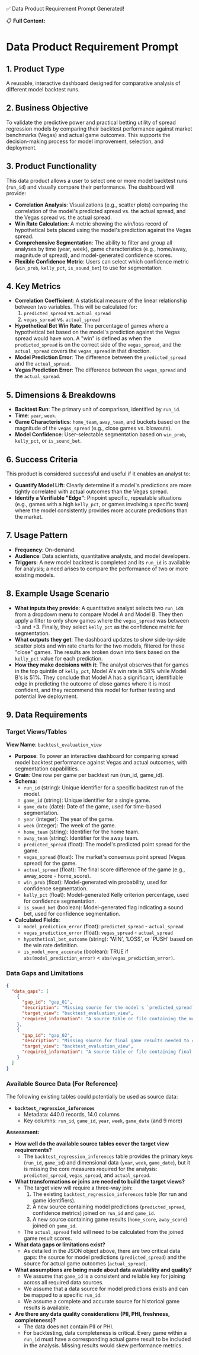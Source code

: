 ✅ Data Product Requirement Prompt Generated!

📋 **Full Content:**

# Data Product Requirement Prompt

## 1. Product Type
A reusable, interactive dashboard designed for comparative analysis of different model backtest runs.

## 2. Business Objective
To validate the predictive power and practical betting utility of spread regression models by comparing their backtest performance against market benchmarks (Vegas) and actual game outcomes. This supports the decision-making process for model improvement, selection, and deployment.

## 3. Product Functionality
This data product allows a user to select one or more model backtest runs (`run_id`) and visually compare their performance. The dashboard will provide:
- **Correlation Analysis**: Visualizations (e.g., scatter plots) comparing the correlation of the model's predicted spread vs. the actual spread, and the Vegas spread vs. the actual spread.
- **Win Rate Calculation**: A metric showing the win/loss record of hypothetical bets placed using the model's prediction against the Vegas spread.
- **Comprehensive Segmentation**: The ability to filter and group all analyses by time (year, week), game characteristics (e.g., home/away, magnitude of spread), and model-generated confidence scores.
- **Flexible Confidence Metric**: Users can select which confidence metric (`win_prob`, `kelly_pct`, `is_sound_bet`) to use for segmentation.

## 4. Key Metrics
- **Correlation Coefficient**: A statistical measure of the linear relationship between two variables. This will be calculated for:
    1. `predicted_spread` vs. `actual_spread`
    2. `vegas_spread` vs. `actual_spread`
- **Hypothetical Bet Win Rate**: The percentage of games where a hypothetical bet based on the model's prediction against the Vegas spread would have won. A "win" is defined as when the `predicted_spread` is on the correct side of the `vegas_spread`, and the `actual_spread` covers the `vegas_spread` in that direction.
- **Model Prediction Error**: The difference between the `predicted_spread` and the `actual_spread`.
- **Vegas Prediction Error**: The difference between the `vegas_spread` and the `actual_spread`.

## 5. Dimensions & Breakdowns  
- **Backtest Run**: The primary unit of comparison, identified by `run_id`.
- **Time**: `year`, `week`.
- **Game Characteristics**: `home_team`, `away_team`, and buckets based on the magnitude of the `vegas_spread` (e.g., close games vs. blowouts).
- **Model Confidence**: User-selectable segmentation based on `win_prob`, `kelly_pct`, or `is_sound_bet`.

## 6. Success Criteria
This product is considered successful and useful if it enables an analyst to:
- **Quantify Model Lift**: Clearly determine if a model's predictions are more tightly correlated with actual outcomes than the Vegas spread.
- **Identify a Verifiable "Edge"**: Pinpoint specific, repeatable situations (e.g., games with a high `kelly_pct`, or games involving a specific team) where the model consistently provides more accurate predictions than the market.

## 7. Usage Pattern
- **Frequency**: On-demand.
- **Audience**: Data scientists, quantitative analysts, and model developers.
- **Triggers**: A new model backtest is completed and its `run_id` is available for analysis; a need arises to compare the performance of two or more existing models.

## 8. Example Usage Scenario
- **What inputs they provide**: A quantitative analyst selects two `run_id`s from a dropdown menu to compare Model A and Model B. They then apply a filter to only show games where the `vegas_spread` was between -3 and +3. Finally, they select `kelly_pct` as the confidence metric for segmentation.
- **What outputs they get**: The dashboard updates to show side-by-side scatter plots and win rate charts for the two models, filtered for these "close" games. The results are broken down into tiers based on the `kelly_pct` value for each prediction.
- **How they make decisions with it**: The analyst observes that for games in the top quintile of `kelly_pct`, Model A's win rate is 58% while Model B's is 51%. They conclude that Model A has a significant, identifiable edge in predicting the outcome of close games where it is most confident, and they recommend this model for further testing and potential live deployment.

## 9. Data Requirements

### Target Views/Tables
**View Name**: `backtest_evaluation_view`
- **Purpose**: To power an interactive dashboard for comparing spread model backtest performance against Vegas and actual outcomes, with segmentation capabilities.
- **Grain**: One row per game per backtest run (run_id, game_id).
- **Schema**:
  - `run_id` (string): Unique identifier for a specific backtest run of the model.
  - `game_id` (string): Unique identifier for a single game.
  - `game_date` (date): Date of the game, used for time-based segmentation.
  - `year` (integer): The year of the game.
  - `week` (integer): The week of the game.
  - `home_team` (string): Identifier for the home team.
  - `away_team` (string): Identifier for the away team.
  - `predicted_spread` (float): The model's predicted point spread for the game.
  - `vegas_spread` (float): The market's consensus point spread (Vegas spread) for the game.
  - `actual_spread` (float): The final score difference of the game (e.g., away_score - home_score).
  - `win_prob` (float): Model-generated win probability, used for confidence segmentation.
  - `kelly_pct` (float): Model-generated Kelly criterion percentage, used for confidence segmentation.
  - `is_sound_bet` (boolean): Model-generated flag indicating a sound bet, used for confidence segmentation.
- **Calculated Fields**:
  - `model_prediction_error` (float): `predicted_spread` - `actual_spread`
  - `vegas_prediction_error` (float): `vegas_spread` - `actual_spread`
  - `hypothetical_bet_outcome` (string): 'WIN', 'LOSS', or 'PUSH' based on the win rate definition.
  - `is_model_more_accurate` (boolean): TRUE if `abs(model_prediction_error)` < `abs(vegas_prediction_error)`.

### Data Gaps and Limitations
```json
{
  "data_gaps": [
    {
      "gap_id": "gap_01",
      "description": "Missing source for the model's `predicted_spread`. The conversation confirmed the existing 'spread' field is the `vegas_spread`.",
      "target_view": "backtest_evaluation_view",
      "required_information": "A source table or file containing the model's predictions, identifiable by `run_id` and `game_id`, which includes the `predicted_spread` value."
    },
    {
      "gap_id": "gap_02",
      "description": "Missing source for final game results needed to calculate the `actual_spread`.",
      "target_view": "backtest_evaluation_view",
      "required_information": "A source table or file containing final game scores (e.g., `home_score`, `away_score`) for each game, identifiable by a `game_id` that can be joined to the prediction data."
    }
  ]
}
```

### Available Source Data (For Reference)
The following existing tables could potentially be used as source data:

- **`backtest_regression_inferences`**
  - Metadata: 440.0 records, 14.0 columns
  - Key columns: `run_id`, `game_id`, `year`, `week`, `game_date` (and 9 more)

**Assessment:**
- **How well do the available source tables cover the target view requirements?**
  - The `backtest_regression_inferences` table provides the primary keys (`run_id`, `game_id`) and dimensional data (`year`, `week`, `game_date`), but it is missing the core measures required for the analysis: `predicted_spread`, `vegas_spread`, and `actual_spread`.
- **What transformations or joins are needed to build the target views?**
  - The target view will require a three-way join:
    1. The existing `backtest_regression_inferences` table (for run and game identifiers).
    2. A new source containing model predictions (`predicted_spread`, confidence metrics) joined on `run_id` and `game_id`.
    3. A new source containing game results (`home_score`, `away_score`) joined on `game_id`.
  - The `actual_spread` field will need to be calculated from the joined game result scores.
- **What data gaps or limitations exist?**
  - As detailed in the JSON object above, there are two critical data gaps: the source for model predictions (`predicted_spread`) and the source for actual game outcomes (`actual_spread`).
- **What assumptions are being made about data availability and quality?**
  - We assume that `game_id` is a consistent and reliable key for joining across all required data sources.
  - We assume that a data source for model predictions exists and can be mapped to a specific `run_id`.
  - We assume a complete and accurate source for historical game results is available.
- **Are there any data quality considerations (PII, PHI, freshness, completeness)?**
  - The data does not contain PII or PHI.
  - For backtesting, data completeness is critical. Every game within a `run_id` must have a corresponding actual game result to be included in the analysis. Missing results would skew performance metrics.